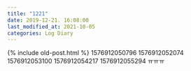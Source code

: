 ```yaml
---
title: "1221"
date: 2019-12-21. 16:08:00
last_modified_at: 2021-10-05
categories: Log Diary
---
```

{% include old-post.html %}
1576912050796
1576912052074
1576912053100
1576912054217
1576912055294
ㅠㅠㅠ
